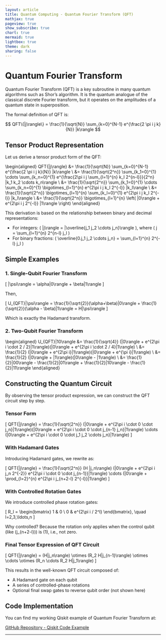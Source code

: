 ```yaml
---
layout: article
title: Quantum Computing - Quantum Fourier Transform (QFT)
mathjax: true
pageview: true
show_subscribe: true
chart: true
mermaid: true
lightbox: true
theme: dark
sharing: false
---
```


# Quantum Fourier Transform

Quantum Fourier Transform (QFT) is a key subroutine in many quantum algorithms such as Shor’s algorithm. It is the quantum analogue of the classical discrete Fourier transform, but it operates on the amplitudes of a quantum state in superposition.

The formal definition of QFT is:

$$
QFT\{|j\rangle\} = \frac{1}{\sqrt{N}} \sum_{k=0}^{N-1} e^{\frac{2 \pi i j k}{N}} |k\rangle
$$

## Tensor Product Representation

Let us derive a tensor product form of the QFT:

\begin{aligned}
QFT\{|j\rangle\} 
&= \frac{1}{\sqrt{N}} \sum_{k=0}^{N-1} e^{\frac{2 \pi i j k}{N}} |k\rangle \\
&= \frac{1}{\sqrt{2^n}} \sum_{k_1=0}^{1} \cdots \sum_{k_n=0}^{1} e^{\frac{2\pi i j \sum_{l=1}^{n} k_l 2^{n-l}}}{2^n} |k_1 k_2 \cdots k_n\rangle \\
&= \frac{1}{\sqrt{2^n}} \sum_{k_1=0}^{1} \cdots \sum_{k_n=0}^{1} \bigotimes_{l=1}^{n} e^{2\pi i j k_l 2^{-l}} |k_l\rangle \\
&= \frac{1}{\sqrt{2^n}} \bigotimes_{l=1}^{n} \sum_{k_l=0}^{1} e^{2\pi i j k_l 2^{-l}} |k_l\rangle \\
&= \frac{1}{\sqrt{2^n}} \bigotimes_{l=1}^{n} \left( |0\rangle + e^{2\pi i j 2^{-l}} |1\rangle \right)
\end{aligned}

This derivation is based on the relationship between binary and decimal representations:

- For integers: \( |j\rangle = |\overline{j_1 j_2 \cdots j_n}\rangle \), where \( j = \sum_{l=1}^{n} 2^{n-l} j_l \)
- For binary fractions: \( \overline{0.j_1 j_2 \cdots j_n} = \sum_{l=1}^{n} 2^{-l} j_l \)

## Simple Examples

### 1. Single-Qubit Fourier Transform

\[
|\psi\rangle = \alpha|0\rangle + \beta|1\rangle
\]

Then,

\[
U_{QFT}|\psi\rangle = \frac{1}{\sqrt{2}}(\alpha+\beta)|0\rangle + \frac{1}{\sqrt{2}}(\alpha - \beta)|1\rangle = H|\psi\rangle
\]

Which is exactly the Hadamard transform.

### 2. Two-Qubit Fourier Transform

\begin{aligned}
U_{QFT}|10\rangle 
&= \frac{1}{\sqrt{4}} (|0\rangle + e^{2\pi i \cdot 2 / 2}|1\rangle)(|0\rangle + e^{2\pi i \cdot 2 / 4}|1\rangle) \\
&= \frac{1}{2} (|0\rangle + e^{2\pi i}|1\rangle)(|0\rangle + e^{\pi i}|1\rangle) \\
&= \frac{1}{2} (|0\rangle + |1\rangle)(|0\rangle - |1\rangle) \\
&= \frac{1}{2}|00\rangle - \frac{1}{2}|01\rangle + \frac{1}{2}|10\rangle - \frac{1}{2}|11\rangle
\end{aligned}

## Constructing the Quantum Circuit

By observing the tensor product expression, we can construct the QFT circuit step by step.

### Tensor Form

\[
QFT\{|j\rangle\} = \frac{1}{\sqrt{2^n}} (|0\rangle + e^{2\pi i \cdot 0 \cdot j_n}|1\rangle)(|0\rangle + e^{2\pi i \cdot 0 \cdot j_{n-1} j_n}|1\rangle) \cdots (|0\rangle + e^{2\pi i \cdot 0 \cdot j_1 j_2 \cdots j_n}|1\rangle)
\]

### With Hadamard Gates

Introducing Hadamard gates, we rewrite as:

\[
QFT\{|j\rangle\} = \frac{1}{\sqrt{2^n}} (H |j_n\rangle) (|0\rangle + e^{2\pi i j_n 2^{-2}} e^{2\pi i \cdot 0 \cdot j_{n-1}}|1\rangle) \cdots (|0\rangle + \prod_{l=2}^{n} e^{2\pi i j_{n+2-l} 2^{-l}}|1\rangle)
\]

### With Controlled Rotation Gates

We introduce controlled phase rotation gates:

\[
R_l = 
\begin{bmatrix}
1 & 0 \\
0 & e^{2\pi i / 2^l}
\end{bmatrix}, \quad l=2,3,\ldots,n
\]

Why controlled? Because the rotation only applies when the control qubit (like \(j_{n+2-l}\)) is \(1\), i.e., not zero.

### Final Tensor Expression of QFT Circuit

\[
QFT\{|j\rangle\} = (H|j_n\rangle) \otimes (R_2 H|j_{n-1}\rangle) \otimes \cdots \otimes (R_n \cdots R_2 H|j_1\rangle)
\]

This results in the well-known QFT circuit composed of:

- A Hadamard gate on each qubit
- A series of controlled-phase rotations
- Optional final swap gates to reverse qubit order (not shown here)

## Code Implementation

You can find my working Qiskit example of Quantum Fourier Transform at:

[GitHub Repository - Qiskit Code Example](https://github.com/WangZW928/Qiskit-code-examples/blob/master/code-3.ipynb)

---
